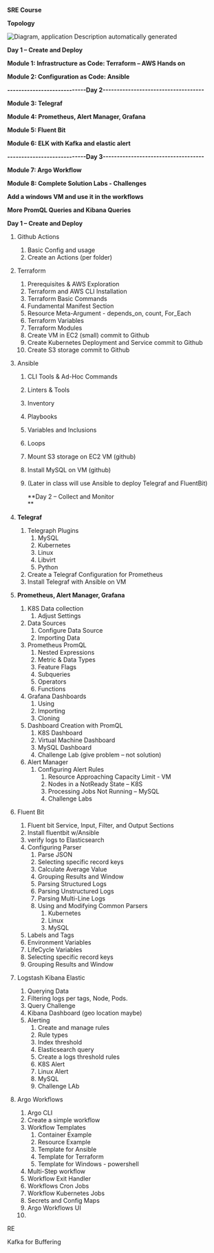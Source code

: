 **SRE Course**

**Topology**

![Diagram, application Description automatically generated](media/48ba85abca712d15b62f4a7a24c8f956.png)

**Day 1 – Create and Deploy**

**Module 1: Infrastructure as Code: Terraform – AWS Hands on**

**Module 2: Configuration as Code: Ansible**

**----------------------------Day 2------------------------------------**

**Module 3: Telegraf**

**Module 4: Prometheus, Alert Manager, Grafana**

**Module 5: Fluent Bit**

**Module 6: ELK with Kafka and elastic alert**

**----------------------------Day 3------------------------------------**

**Module 7: Argo Workflow**

**Module 8: Complete Solution Labs - Challenges**

**Add a windows VM and use it in the workflows**

**More PromQL Queries and Kibana Queries**

**Day 1 – Create and Deploy**

1.  Github Actions
    1.  Basic Config and usage
    2.  Create an Actions (per folder)
2.  Terraform
    1.  Prerequisites & AWS Exploration
    2.  Terraform and AWS CLI Installation
    3.  Terraform Basic Commands
    4.  Fundamental Manifest Section
    5.  Resource Meta-Argument - depends_on, count, For_Each
    6.  Terraform Variables
    7.  Terraform Modules
    8.  Create VM in EC2 (small) commit to Github
    9.  Create Kubernetes Deployment and Service commit to Github
    10. Create S3 storage commit to Github
3.  Ansible
    1.  CLI Tools & Ad-Hoc Commands
    2.  Linters & Tools
    3.  Inventory
    4.  Playbooks
    5.  Variables and Inclusions
    6.  Loops
    7.  Mount S3 storage on EC2 VM (github)
    8.  Install MySQL on VM (github)
    9.  (Later in class will use Ansible to deploy Telegraf and FluentBit)

        **Day 2 – Collect and Monitor  
        **

4.  **Telegraf**
    1.  Telegraph Plugins
        1.  MySQL
        2.  Kubernetes
        3.  Linux
        4.  Libvirt
        5.  Python
    2.  Create a Telegraf Configuration for Prometheus
    3.  Install Telegraf with Ansible on VM
5.  **Prometheus, Alert Manager, Grafana**
    1.  K8S Data collection
        1.  Adjust Settings
    2.  Data Sources
        1.  Configure Data Source
        2.  Importing Data
    3.  Prometheus PromQL
        1.  Nested Expressions
        2.  Metric & Data Types
        3.  Feature Flags
        4.  Subqueries
        5.  Operators
        6.  Functions
    4.  Grafana Dashboards
        1.  Using
        2.  Importing
        3.  Cloning
    5.  Dashboard Creation with PromQL
        1.  K8S Dashboard
        2.  Virtual Machine Dashboard
        3.  MySQL Dashboard
        4.  Challenge Lab (give problem – not solution)
    6.  Alert Manager
        1.  Configuring Alert Rules
            1.  Resource Approaching Capacity Limit - VM
            2.  Nodes in a NotReady State – K8S
            3.  Processing Jobs Not Running – MySQL
            4.  Challenge Labs
6.  Fluent Bit
    1.  Fluent bit Service, Input, Filter, and Output Sections
    2.  Install fluentbit w/Ansible
    3.  verify logs to Elasticsearch
    4.  Configuring Parser
        1.  Parse JSON
        2.  Selecting specific record keys
        3.  Calculate Average Value
        4.  Grouping Results and Window
        5.  Parsing Structured Logs
        6.  Parsing Unstructured Logs
        7.  Parsing Multi-Line Logs
        8.  Using and Modifying Common Parsers
            1.  Kubernetes
            2.  Linux
            3.  MySQL
    5.  Labels and Tags
    6.  Environment Variables
    7.  LifeCycle Variables
    8.  Selecting specific record keys
    9.  Grouping Results and Window
7.  Logstash Kibana Elastic
    1.  Querying Data
    2.  Filtering logs per tags, Node, Pods.
    3.  Query Challenge
    4.  Kibana Dashboard (geo location maybe)
    5.  Alerting
        1.  Create and manage rules
        2.  Rule types
        3.  Index threshold
        4.  Elasticsearch query
        5.  Create a logs threshold rules
        6.  K8S Alert
        7.  Linux Alert
        8.  MySQL
        9.  Challenge LAb
8.  Argo Workflows
    1.  Argo CLI
    2.  Create a simple workflow
    3.  Workflow Templates
        1.  Container Example
        2.  Resource Example
        3.  Template for Ansible
        4.  Template for Terraform
        5.  Template for Windows - powershell
    4.  Multi-Step workflow
    5.  Workflow Exit Handler
    6.  Workflows Cron Jobs
    7.  Workflow Kubernetes Jobs
    8.  Secrets and Config Maps
    9.  Argo Workflows UI
    10. 

RE

Kafka for Buffering
